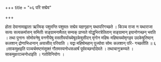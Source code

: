 +++
title = "०६ परि सद्मेव"

+++

होता देवानामाह्वाता ऋत्विक् पशुमन्ति पशुमतः सद्मेव यज्ञगृहान् यथापरिगच्छते । किञ्च राजा न यथाराजा सत्यः सत्यकर्मासन् समितीः सङ्ग्रामनामैतत् सम्यक् प्राप्यते योद्धृभिरत्रेतितान् सङ्ग्रामान् इयानोगच्छन् भवति । तथा पुनानः सोमोवनेषु वननीयेषु वसतीवर्याख्येषूदकेषुसीदन् मृगोन महिषः महिषाख्योमृगइव उदकेषुतिष्ठन् कलशान् द्रोणाभिधानान् अयासीत् परियाति । यद्वा महिषोमहान् पूज्योवा सोमः कलशान् परि- गच्छतीति ॥ ६ ॥साकमुक्षइति पञ्चर्चमष्टमंसूक्तं गौतमस्यनोधसआर्षं पूर्ववच्छन्दोदेवते । तथाचानुक्रम्यते । साकमुक्षःपञ्चनोधाइति । गतोविनियोगः ।